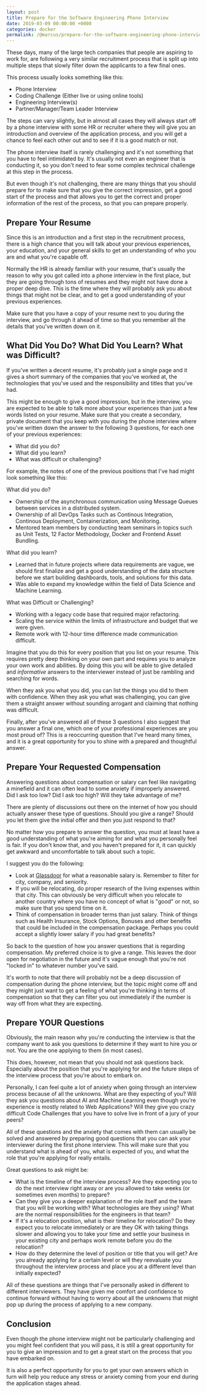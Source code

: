 ```yaml
---
layout: post
title: Prepare for the Software Engineering Phone Interview
date: 2019-03-09 00:00:00 +0000
categories: docker
permalink: /@marcus/prepare-for-the-software-engineering-phone-interview/
---
```


These days, many of the large tech companies that people are aspiring to work for, are following a very similar recruitment process that is split up into multiple steps that slowly filter down the applicants to a few final ones.

This process usually looks something like this:

- Phone Interview
- Coding Challenge (Either live or using online tools)
- Engineering Interview(s)
- Partner/Manager/Team Leader Interview

The steps can vary slightly, but in almost all cases they will always start off by a phone interview with some HR or recruiter where they will give you an introduction and overview of the application process, and you will get a chance to feel each other out and to see if it is a good match or not.

The phone interview itself is rarely challenging and it's not something that you have to feel intimidated by. It's usually not even an engineer that is conducting it, so you don't need to fear some complex technical challenge at this step in the process. 

But even though it's not challenging, there are many things that you should prepare for to make sure that you give the correct impression, get a good start of the process and that allows you to get the correct and proper information of the rest of the process, so that you can prepare properly.

## Prepare Your Resume
Since this is an introduction and a first step in the recruitment process, there is a high chance that you will talk about your previous experiences, your education, and your general skills to get an understanding of who you are and what you're capable off. 

Normally the HR is already familiar with your resume, that's usually the reason to why you got called into a phone interview in the first place, but they are going through tons of resumes and they might not have done a proper deep dive. This is the time where they will probably ask you about things that might not be clear, and to get a good understanding of your previous experiences.

Make sure that you have a copy of your resume next to you during the interview, and go through it ahead of time so that you remember all the details that you've written down on it.

## What Did You Do? What Did You Learn? What was Difficult?
If you've written a decent resume, it's probably just a single page and it gives a short summary of the companies that you've worked at, the technologies that you've used and the responsibility and titles that you've had. 

This might be enough to give a good impression, but in the interview, you are expected to be able to talk more about your experiences than just a few words listed on your resume. Make sure that you create a secondary, private document that you keep with you during the phone interview where you've written down the answer to the following 3 questions, for each one of your previous experiences:

- What did you do?
- What did you learn?
- What was difficult or challenging?

For example, the notes of one of the previous positions that I've had might look something like this:

What did you do?
- Ownership of the asynchronous communication using Message Queues between services in a distributed system.
- Ownership of all DevOps Tasks such as Continous Integration, Continous Deployment, Containerization, and Monitoring.
- Mentored team members by conducting team seminars in topics such as Unit Tests, 12 Factor Methodology, Docker and Frontend Asset Bundling.

What did you learn?
- Learned that in future projects where data requirements are vague, we should first finalize and get a good understanding of the data structure before we start building dashboards, tools, and solutions for this data.
- Was able to expand my knowledge within the field of Data Science and Machine Learning.

What was Difficult or Challenging?
- Working with a legacy code base that required major refactoring.
- Scaling the service within the limits of infrastructure and budget that we were given.
- Remote work with 12-hour time difference made communication difficult.

Imagine that you do this for every position that you list on your resume. This requires pretty deep thinking on your own part and requires you to analyze your own work and abilities. By doing this you will be able to give detailed and *informative* answers to the interviewer instead of just be rambling and searching for words.

When they ask you what you did, you can list the things you did to them with confidence. When they ask you what was challenging, you can give them a straight answer without sounding arrogant and claiming that nothing was difficult.

Finally, after you've answered all of these 3 questions I also suggest that you answer a final one, which one of your professional experiences are you most proud of? This is a reoccurring question that I've heard many times, and it is a great opportunity for you to shine with a prepared and thoughtful answer.

## Prepare Your Requested Compensation
Answering questions about compensation or salary can feel like navigating a minefield and it can often lead to some anxiety if improperly answered. Did I ask too low? Did I ask too high? Will they take advantage of me?

There are plenty of discussions out there on the internet of how you should actually answer these type of questions. Should you give a range? Should you let them give the initial offer and then you just respond to that?

No matter how you prepare to answer the question, you must at least have a good understanding of what you're aiming for and what you personally feel is fair. If you don't know that, and you haven't prepared for it, it can quickly get awkward and uncomfortable to talk about such a topic.

I suggest you do the following:
- Look at [Glassdoor](https://www.glassdoor.com/) for what a reasonable salary is. Remember to filter for city, company, and seniority.
- If you will be relocating, do proper research of the living expenses within that city. This can obviously be very difficult when you relocate to another country where you have no concept of what is "good" or not, so make sure that you spend time on it.
- Think of compensation in broader terms than just salary. Think of things such as Health Insurance, Stock Options, Bonuses and other benefits that could be included in the compensation package. Perhaps you could accept a slightly lower salary if you had great benefits?

So back to the question of how you answer questions that is regarding compensation. My preferred choice is to give a range. This leaves the door open for negotiation in the future and it's vague enough that you're not "locked in" to whatever number you've said.

It's worth to note that there will probably not be a deep discussion of compensation during the phone interview, but the topic might come off and they might just want to get a feeling of what you're thinking in terms of compensation so that they can filter you out immediately if the number is way off from what they are expecting.

## Prepare YOUR Questions
Obviously, the main reason why you're conducting the interview is that the company want to ask you questions to determine if they want to hire you or not. You are the one applying to them (in most cases).

This does, however, not mean that you should not ask questions back. Especially about the position that you're applying for and the future steps of the interview process that you're about to embark on. 

Personally, I can feel quite a lot of anxiety when going through an interview process because of all the unknowns. What are they expecting of you? Will they ask you questions about AI and Machine Learning even though you're experience is mostly related to Web Applications? Will they give you crazy difficult Code Challenges that you have to solve live in front of a jury of your peers?

All of these questions and the anxiety that comes with them can usually be solved and answered by preparing good questions that you can ask your interviewer during the first phone interview. This will make sure that you understand what is ahead of you, what is expected of you, and what the role that you're applying for really entails. 

Great questions to ask might be:

- What is the timeline of the interview process? Are they expecting you to do the next interview right away or are you allowed to take weeks (or sometimes even months) to prepare?
- Can they give you a deeper explanation of the role itself and the team that you will be working with? What technologies are they using? What are the normal responsibilities for the engineers in that team?
- If it's a relocation position, what is their timeline for relocation? Do they expect you to relocate immediately or are they OK with taking things slower and allowing you to take your time and settle your business in your existing city and perhaps work remote before you do the relocation?
- How do they determine the level of position or title that you will get? Are you already applying for a certain level or will they reevaluate you throughout the interview process and place you at a different level than initially expected?

All of these questions are things that I've personally asked in different to different interviewers. They have given me comfort and confidence to continue forward without having to worry about all the unknowns that might pop up during the process of applying to a new company.

## Conclusion
Even though the phone interview might not be particularly challenging and you might feel confident that you will pass, it is still a great opportunity for you to give an impression and to get a great start on the process that you have embarked on.

It is also a perfect opportunity for you to get your own answers which in turn will help you reduce any stress or anxiety coming from your end during the application stages ahead.